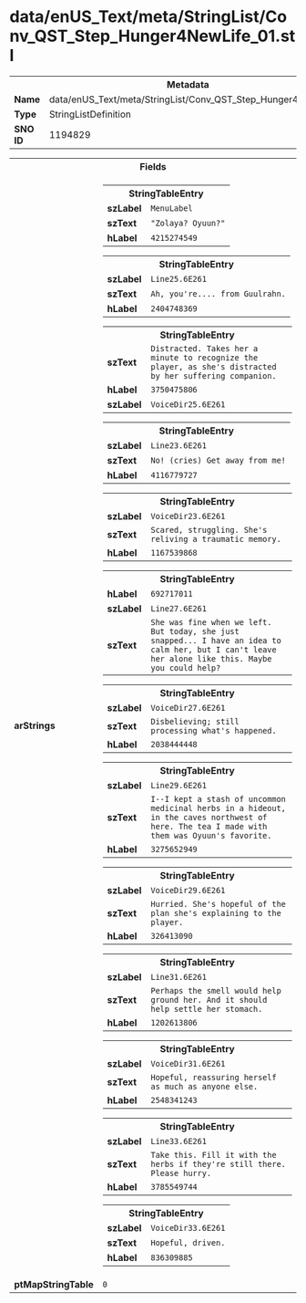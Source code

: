 <h1>data/enUS_Text/meta/StringList/Conv_QST_Step_Hunger4NewLife_01.stl</h1><table><tr><th colspan="100%">Metadata</th></tr><tr><td><b>Name</b></td><td>data/enUS_Text/meta/StringList/Conv_QST_Step_Hunger4NewLife_01.stl</td></tr><tr><td><b>Type</b></td><td>StringListDefinition</td></tr><tr><td><b>SNO ID</b></td><td>1194829</td></tr></table>

<table><tr><th colspan="100%">Fields</th></tr><tr><td><b>arStrings</b></td><td><table><tr><th colspan="100%">StringTableEntry</th></tr><tr><td><b>szLabel</b></td><td><code>MenuLabel</code></td></tr><tr><td><b>szText</b></td><td><code>"Zolaya? Oyuun?"</code></td></tr><tr><td><b>hLabel</b></td><td><code>4215274549</code></td></tr></table>


<table><tr><th colspan="100%">StringTableEntry</th></tr><tr><td><b>szLabel</b></td><td><code>Line25.6E261</code></td></tr><tr><td><b>szText</b></td><td><code>Ah, you're.... from Guulrahn.</code></td></tr><tr><td><b>hLabel</b></td><td><code>2404748369</code></td></tr></table>


<table><tr><th colspan="100%">StringTableEntry</th></tr><tr><td><b>szText</b></td><td><code>Distracted. Takes her a minute to recognize the player, as she's distracted by her suffering companion.</code></td></tr><tr><td><b>hLabel</b></td><td><code>3750475806</code></td></tr><tr><td><b>szLabel</b></td><td><code>VoiceDir25.6E261</code></td></tr></table>


<table><tr><th colspan="100%">StringTableEntry</th></tr><tr><td><b>szLabel</b></td><td><code>Line23.6E261</code></td></tr><tr><td><b>szText</b></td><td><code>No! (cries) Get away from me!</code></td></tr><tr><td><b>hLabel</b></td><td><code>4116779727</code></td></tr></table>


<table><tr><th colspan="100%">StringTableEntry</th></tr><tr><td><b>szLabel</b></td><td><code>VoiceDir23.6E261</code></td></tr><tr><td><b>szText</b></td><td><code>Scared, struggling. She's reliving a traumatic memory.</code></td></tr><tr><td><b>hLabel</b></td><td><code>1167539868</code></td></tr></table>


<table><tr><th colspan="100%">StringTableEntry</th></tr><tr><td><b>hLabel</b></td><td><code>692717011</code></td></tr><tr><td><b>szLabel</b></td><td><code>Line27.6E261</code></td></tr><tr><td><b>szText</b></td><td><code>She was fine when we left. But today, she just snapped... I have an idea to calm her, but I can't leave her alone like this. Maybe you could help?</code></td></tr></table>


<table><tr><th colspan="100%">StringTableEntry</th></tr><tr><td><b>szLabel</b></td><td><code>VoiceDir27.6E261</code></td></tr><tr><td><b>szText</b></td><td><code>Disbelieving; still processing what's happened.</code></td></tr><tr><td><b>hLabel</b></td><td><code>2038444448</code></td></tr></table>


<table><tr><th colspan="100%">StringTableEntry</th></tr><tr><td><b>szLabel</b></td><td><code>Line29.6E261</code></td></tr><tr><td><b>szText</b></td><td><code>I--I kept a stash of uncommon medicinal herbs in a hideout, in the caves northwest of here. The tea I made with them was Oyuun's favorite.</code></td></tr><tr><td><b>hLabel</b></td><td><code>3275652949</code></td></tr></table>


<table><tr><th colspan="100%">StringTableEntry</th></tr><tr><td><b>szLabel</b></td><td><code>VoiceDir29.6E261</code></td></tr><tr><td><b>szText</b></td><td><code>Hurried. She's hopeful of the plan she's explaining to the player.</code></td></tr><tr><td><b>hLabel</b></td><td><code>326413090</code></td></tr></table>


<table><tr><th colspan="100%">StringTableEntry</th></tr><tr><td><b>szLabel</b></td><td><code>Line31.6E261</code></td></tr><tr><td><b>szText</b></td><td><code>Perhaps the smell would help ground her. And it should help settle her stomach.</code></td></tr><tr><td><b>hLabel</b></td><td><code>1202613806</code></td></tr></table>


<table><tr><th colspan="100%">StringTableEntry</th></tr><tr><td><b>szLabel</b></td><td><code>VoiceDir31.6E261</code></td></tr><tr><td><b>szText</b></td><td><code>Hopeful, reassuring herself as much as anyone else.</code></td></tr><tr><td><b>hLabel</b></td><td><code>2548341243</code></td></tr></table>


<table><tr><th colspan="100%">StringTableEntry</th></tr><tr><td><b>szLabel</b></td><td><code>Line33.6E261</code></td></tr><tr><td><b>szText</b></td><td><code>Take this. Fill it with the herbs if they're still there. Please hurry.</code></td></tr><tr><td><b>hLabel</b></td><td><code>3785549744</code></td></tr></table>


<table><tr><th colspan="100%">StringTableEntry</th></tr><tr><td><b>szLabel</b></td><td><code>VoiceDir33.6E261</code></td></tr><tr><td><b>szText</b></td><td><code>Hopeful, driven.</code></td></tr><tr><td><b>hLabel</b></td><td><code>836309885</code></td></tr></table>


</td></tr><tr><td><b>ptMapStringTable</b></td><td><code>0</code></td></tr></table>

